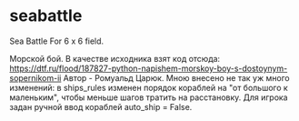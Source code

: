 # seabattle
Sea Battle For 6 x 6 field.

Морской бой.
В качестве исходника взят код отсюда:
https://dtf.ru/flood/187827-python-napishem-morskoy-boy-s-dostoynym-sopernikom-ii
Автор - Ромуальд Царюк.
Мною внесено не так уж много изменений:
в ships_rules изменен порядок кораблей на "от большого к маленьким", чтобы меньше шагов тратить на расстановку.
Для игрока задан ручной ввод кораблей auto_ship = False.
